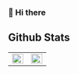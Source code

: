 
### 👋 Hi there

## Github Stats

<table>
<tr><td valign="top" width="50%">
<img src="https://github-readme-stats.vercel.app/api?username=AyolK0327&show_icons=true&count_private=true&hide_border=true" align="left" style="width: 100%" />
</td><td valign="top" width="50%">
<img src="https://github-readme-stats.vercel.app/api/top-langs/?username=AyolK0327&hide_border=true&layout=compact" align="left" style="width: 100%" />
</td></tr>
</table>


<!--
**AyolK0327/AyolK0327** is a ✨ _special_ ✨ repository because its `README.md` (this file) appears on your GitHub profile.

Here are some ideas to get you started:

- 🔭 I’m currently working on ...
- 🌱 I’m currently learning ...
- 👯 I’m looking to collaborate on ...
- 🤔 I’m looking for help with ...
- 💬 Ask me about ...
- 📫 How to reach me: ...
- 😄 Pronouns: ...
- ⚡ Fun fact: ...
-->
